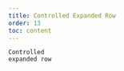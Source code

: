 ```yaml
---
title: Controlled Expanded Row
order: 13
toc: content
---
```


<code src='../examples/Expand.tsx' description='Setting`expandable.expandedRowKeys` property indicates that the row can be expanded.'>Controlled expanded row</code>
